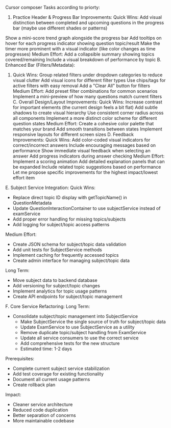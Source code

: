 Cursor composer Tasks according to priorty:

1.  Practice Header & Progress Bar Improvements:
Quick Wins:
Add visual distinction between completed and upcoming questions in the progress bar (maybe use different shades or patterns)


Show a mini-score trend graph alongside the progress bar
Add tooltips on hover for each progress indicator showing question topic/result
Make the timer more prominent with a visual indicator (like color changes as time progresses)
Medium Effort:
Add a collapsible summary showing topics covered/remaining
Include a visual breakdown of performance by topic
B. Enhanced Bar (Filters/Metadata):
1. Quick Wins:
Group related filters under dropdown categories to reduce visual clutter
Add visual icons for different filter types
Use chips/tags for active filters with easy removal
Add a "Clear All" button for filters
Medium Effort:
Add preset filter combinations for common scenarios
Implement a mini-preview of how many questions match current filters
C. Overall Design/Layout Improvements:
Quick Wins:
Increase contrast for important elements (the current design feels a bit flat)
Add subtle shadows to create visual hierarchy
Use consistent corner radius across all components
Implement a more distinct color scheme for different question states
Medium Effort:
Create a cohesive color palette that matches your brand
Add smooth transitions between states
Implement responsive layouts for different screen sizes
D. Feedback Improvements:
Quick Wins:
Add color-coded visual indicators for correct/incorrect answers
Include encouraging messages based on performance
Show immediate visual feedback when selecting an answer
Add progress indicators during answer checking
Medium Effort:
Implement a scoring animation
Add detailed explanation panels that can be expanded
Include related topic suggestions based on performance
Let me propose specific improvements for the highest impact/lowest effort item

E. Subject Service Integration:
Quick Wins:
- Replace direct topic ID display with getTopicName() in QuestionMetadata
- Update QuestionInteractionContainer to use subjectService instead of examService
- Add proper error handling for missing topics/subjects
- Add logging for subject/topic access patterns

Medium Effort:
- Create JSON schema for subject/topic data validation
- Add unit tests for SubjectService methods
- Implement caching for frequently accessed topics
- Create admin interface for managing subject/topic data

Long Term:
- Move subject data to backend database
- Add versioning for subject/topic changes
- Implement analytics for topic usage patterns
- Create API endpoints for subject/topic management

F. Core Service Refactoring:
Long Term:
- Consolidate subject/topic management into SubjectService
  - Make SubjectService the single source of truth for subject/topic data
  - Update ExamService to use SubjectService as a utility
  - Remove duplicate topic/subject handling from ExamService
  - Update all service consumers to use the correct service
  - Add comprehensive tests for the new structure
  - Estimated time: 1-2 days

Prerequisites:
- Complete current subject service stabilization
- Add test coverage for existing functionality
- Document all current usage patterns
- Create rollback plan

Impact:
- Cleaner service architecture
- Reduced code duplication
- Better separation of concerns
- More maintainable codebase